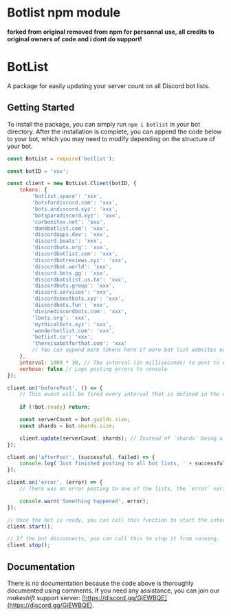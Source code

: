 # Botlist npm module 
**forked from original removed from npm for personnal use, all credits to original owners of code and i dont do support!**

# BotList
A package for easily updating your server count on all Discord bot lists.

## Getting Started
To install the package, you can simply run `npm i botlist` in your bot directory. After the installation is complete, you can append the code below to your bot, which you may need to modify depending on the structure of your bot.

```js
const BotList = require('botlist');

const botID = 'xxx';

const client = new BotList.Client(botID, {
    tokens: {
        'botlist.space': 'xxx',
        'botsfordiscord.com': 'xxx',
        'bots.ondiscord.xyz': 'xxx',
        'botsparadiscord.xyz': 'xxx',
        'carbonitex.net': 'xxx',
        'dankbotlist.com': 'xxx',
        'discordapps.dev': 'xxx',
        'discord.boats': 'xxx',
        'discordbots.org': 'xxx',
        'discordbotlist.com': 'xxx',
        'discordbotreviews.xyz': 'xxx',
        'discordbot.world': 'xxx',
        'discord.bots.gg': 'xxx',
        'discordbotslist.us.to': 'xxx',
        'discordbots.group': 'xxx',
        'discord.services': 'xxx',
        'discordsbestbots.xyz': 'xxx',
        'discordbots.fun': 'xxx',
        'divinediscordbots.com': 'xxx',
        'lbots.org': 'xxx',
        'mythicalbots.xyz': 'xxx',
        'wonderbotlist.com': 'xxx',
        'botlist.co': 'xxx',
        'thereisabotforthat.com': 'xxx'
        // You can append more tokens here if more bot list websites exist on BotBlock
    },
    interval: 1000 * 30, // The interval (in milliseconds) to post to every list
    verbose: false // Logs posting errors to console
});

client.on('beforePost', () => {
    // This event will be fired every interval that is defined in the client constructor. If the client isn't ready yet, you can simply return before calling Client#update(). This will send the previous server/shard count instead.
    
    if (!bot.ready) return;

    const serverCount = bot.guilds.size;
    const shards = bot.shards.size;

    client.update(serverCount, shards); // Instead of `shards` being a number, you can use the following format to post from an individual shard instead (count means server count from this shard): { id: 0, count: 25 }
});

client.on('afterPost', (successful, failed) => {
    console.log('Just finished posting to all bot lists, ' + successful + ' were successful, ' + failed + ' failed to post');
});

client.on('error', (error) => {
    // There was an error posting to one of the lists, the `error` variable will provide details from the node-fetch package about the error.

    console.warn('Something happened', error);
});

// Once the bot is ready, you can call this function to start the interval loop.
client.start();

// If the bot disconnects, you can call this to stop it from running.
client.stop();
```

## Documentation
There is no documentation because the code above is thoroughly documented using comments. If you need any assistance, you can join our *makeshift* support server: [https://discord.gg/GjEWBQE](https://discord.gg/GjEWBQE).